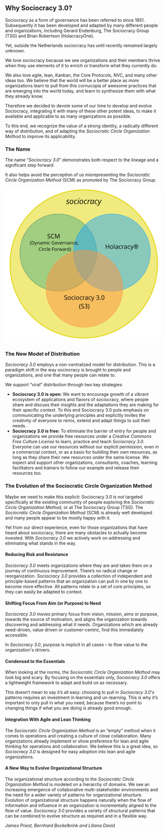 ## Why Sociocracy 3.0?

Sociocracy as a form of governance has been referred to since 1851. Subsequently it has been developed and adapted by many different people and organizations, including Gerard Endenburg, The Sociocracy Group (TSG) and Brian Robertson (HolacracyOne).

Yet, outside the Netherlands sociocracy has until recently remained largely unknown.

We love sociocracy because we see organizations and their members thrive when they use elements of it to enrich or transform what they currently do.

We also love agile, lean, Kanban, the Core Protocols, NVC, and many other ideas too. We believe that the world will be a better place as more organizations learn to pull from this cornucopia of awesome practices that are emerging into the world today, and learn to synthesize them with what they already know.

Therefore we decided to devote some of our time to develop and evolve Sociocracy, integrating it with many of these other potent ideas, to make it available and applicable to as many organizations as possible.

To this end, we recognize the value of a strong identity, a radically different way of distribution, and of adapting the *Sociocratic Circle Organization Method* to improve its applicability. 

### The Name


The name “*Sociocracy 3.0*” demonstrates both respect to the lineage and a significant step forward.

It also helps avoid the perception of us misrepresenting the *Sociocratic Circle Organization Method* (SCM) as promoted by The Sociocracy Group.

![Three variants of sociocracy](img/context/sociocracy-variants.png)

### The New Model of Distribution

*Sociocracy 3.0* employs a non-centralized model for distribution. This is a paradigm shift in the way sociocracy is brought to people and organizations, and one that many people can relate to.

We support “viral” distribution through two key strategies:

* **Sociocracy 3.0 is open:** We want to encourage growth of a vibrant ecosystem of applications and flavors of sociocracy, where people share and discuss their insights and the adaptations they are making for their specific context. To this end Sociocracy 3.0 puts emphasis on communicating the underlying principles and explicitly invites the creativity of everyone to remix, extend and adapt things to suit their needs.
* **Sociocracy 3.0 is free:** To eliminate the barrier of entry for people and organizations we provide free resources under a *Creative Commons Free Culture License* to learn, practice and teach *Sociocracy 3.0*. Everyone can use our resources without our explicit permission, even in a commercial context, or as a basis for building their own resources, as long as they share their new resources under the same license. We expect and support other organizations, consultants, coaches, learning facilitators and trainers to follow our example and release their resources too.

### The Evolution of the Sociocratic Circle Organization Method

Maybe we need to make this explicit: Sociocracy 3.0 is not targeted specifically at the existing community of people exploring the *Sociocratic Circle Organization Method*, or at The Sociocracy Group (TSG). The *Sociocratic Circle Organization Method* (SCM) is already well developed and many people appear to be mostly happy with it.

Yet from our direct experience, even for those organizations that have heard about sociocracy, there are many obstacles to actually become invested. With *Sociocracy 3.0* we actively work on addressing and eliminating what stands in the way.

#### Reducing Risk and Resistance

*Sociocracy 3.0* meets organizations where they are and takes them on a journey of continuous improvement. There’s no radical change or reorganization. *Sociocracy 3.0* provides a collection of independent and principle-based patterns that an organization can pull in one by one to become more effective. All patterns relate to a set of core principles, so they can easily be adapted to context.

#### Shifting Focus From Aim (or Purpose) to Need

*Sociocracy 3.0* moves primary focus from vision, mission, aims or purpose, towards the source of motivation, and aligns the organization towards discovering and addressing what it needs. Organizations which are already need-driven, value driven or customer-centric, find this immediately accessible.

In *Sociocracy 3.0*, purpose is implicit in all cases – to flow value to the organization's drivers.

#### Condensed to the Essentials

When looking at the norms, the *Sociocratic Circle Organization Method* may look big and scary. By focusing on the essentials only, *Sociocracy 3.0* offers a lightweight framework to adapt and build on as necessary.

This doesn’t mean to say it’s all easy: choosing to pull in *Sociocracy 3.0's* patterns requires an investment in learning and un-learning. This is why it’s important to only pull in what you need, because there’s no point to changing things if what you are doing is already good enough.

#### Integration With Agile and Lean Thinking

The *Sociocratic Circle Organization Method* is an “empty” method when it comes to operations and creating a culture of close collaboration. Many organizations already implement or show preference for lean and agile thinking for operations and collaboration. We believe this is a great idea, so *Sociocracy 3.0* is designed for easy adoption into lean and agile organizations.

#### A New Way to Evolve Organizational Structure

The organizational structure according to the *Sociocratic Circle Organization Method* is modeled on a hierarchy of domains. We see an increasing emergence of collaborative multi-stakeholder environments and the need for a wider variety of patterns for organizational structure.
Evolution of organizational structure happens naturally when the flow of information and influence in an organization is incrementally aligned to the flow of value. *Sociocracy 3.0* provides a variety of structural patterns that can be combined to evolve structure as required and in a flexible way.

_James Priest, Bernhard Bockelbrink and Liliana David_


